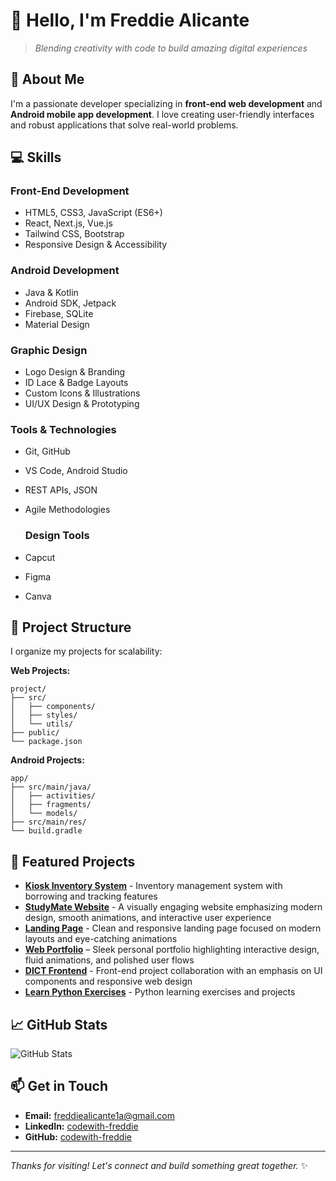 # 👋 Hello, I'm Freddie Alicante

> *Blending creativity with code to build amazing digital experiences*

## 🚀 About Me

I'm a passionate developer specializing in **front-end web development** and **Android mobile app development**. I love creating user-friendly interfaces and robust applications that solve real-world problems.

## 💻 Skills

### Front-End Development
- HTML5, CSS3, JavaScript (ES6+)
- React, Next.js, Vue.js
- Tailwind CSS, Bootstrap
- Responsive Design & Accessibility

### Android Development
- Java & Kotlin
- Android SDK, Jetpack
- Firebase, SQLite
- Material Design

### Graphic Design
- Logo Design & Branding  
- ID Lace & Badge Layouts  
- Custom Icons & Illustrations  
- UI/UX Design & Prototyping  

### Tools & Technologies
- Git, GitHub
- VS Code, Android Studio
- REST APIs, JSON
- Agile Methodologies

  ### Design Tools
- Capcut
- Figma
- Canva

## 📂 Project Structure

I organize my projects for scalability:

**Web Projects:**
```
project/
├── src/
│   ├── components/
│   ├── styles/
│   └── utils/
├── public/
└── package.json
```

**Android Projects:**
```
app/
├── src/main/java/
│   ├── activities/
│   ├── fragments/
│   └── models/
├── src/main/res/
└── build.gradle
```

## 🌟 Featured Projects

- **[Kiosk Inventory System](https://github.com/codewith-freddie/kiosk-inventory-system)** - Inventory management system with borrowing and tracking features
- **[StudyMate Website](https://github.com/codewith-freddie/studymate-website)** - A visually engaging website emphasizing modern design, smooth animations, and interactive user experience 
- **[Landing Page](https://github.com/codewith-freddie/landing-page)** - Clean and responsive landing page focused on modern layouts and eye-catching animations
- **[Web Portfolio](https://github.com/codewith-freddie/web-portfolio)** – Sleek personal portfolio highlighting interactive design, fluid animations, and polished user flows
- **[DICT Frontend](https://github.com/lancelotgrafilo/DICT_frontend)** - Front-end project collaboration with an emphasis on UI components and responsive web design 
- **[Learn Python Exercises](https://github.com/codewith-freddie/learn-python-exercises)** - Python learning exercises and projects


## 📈 GitHub Stats

![GitHub Stats](https://github-readme-stats.vercel.app/api?username=codewith-freddie&show_icons=true&theme=merko)

## 📫 Get in Touch

- **Email:** freddiealicante1a@gmail.com
- **LinkedIn:** [codewith-freddie](https://www.linkedin.com/in/codewith-freddie/)
- **GitHub:** [codewith-freddie](https://github.com/codewith-freddie)

---

*Thanks for visiting! Let's connect and build something great together.* ✨
